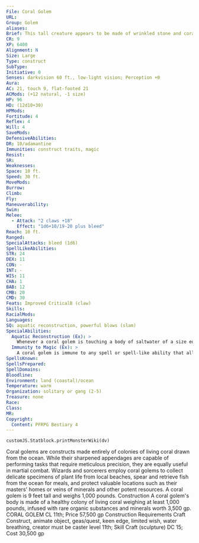 ```yaml
---
File: Coral Golem
URL: 
Group: Golem
aliases: 
Brief: This tall creature appears to be made of wrinkled stone and coral, bits of plant life clinging to its creased body and clawlike hands.
CR: 9
XP: 6400
Alignment: N
Size: Large
Type: construct
SubType: 
Initiative: 0
Senses: darkvision 60 ft., low-light vision; Perception +0
Aura: 
AC: 21, touch 9, flat-footed 21
ACMods: (+12 natural, -1 size)
HP: 96
HD: (12d10+30)
HPMods: 
Fortitude: 4
Reflex: 4
Will: 4
SaveMods: 
DefensiveAbilities: 
DR: 10/adamantine
Immunities: construct traits, magic
Resist: 
SR: 
Weaknesses: 
Space: 10 ft.
Speed: 30 ft.
MoveMods: 
Burrow: 
Climb: 
Fly: 
Maneuverability: 
Swim: 
Melee: 
  - Attack: "2 claws +18"
    Effect: "1d6+10/19-20 plus bleed"
Reach: 10 ft.
Ranged: 
SpecialAttacks: bleed (1d6)
SpellLikeAbilities: 
STR: 24
DEX: 11
CON: -
INT: -
WIS: 11
CHA: 1
BAB: 12
CMB: 20
CMD: 30
Feats: Improved CriticalB (claw)
Skills: 
RacialMods: 
Languages: 
SQ: aquatic reconstruction, powerful blows (slam)
SpecialAbilities:
  Aquatic Reconstruction (Ex): >
    Whenever a coral golem is touching a body of saltwater of a size equal to or greater than its own size, it gains fast healing 5.
  Immunity to Magic (Ex): >
    A coral golem is immune to any spell or spell-like ability that allows spell resistance. In addition, certain spells and effects function differently against the creature, as noted below. • Any spell with the water descriptor heals a coral golem 1d6 points of damage per level of the caster (maximum 10d6). • Transmute rock to mud slows a coral golem (as the slow spell) for 1d6 rounds (no save). • Transmute mud to rock increases the golem's bleed damage to 2d6 for 3 rounds. • Soften earth and stone causes a coral golem to lose its damage reduction for 3 rounds.
SpellsKnown: 
SpellsPrepared: 
SpellDomains: 
Bloodline: 
Environment: land (coastal)/ocean
Temperature: warm
Organization: solitary or gang (2-5)
Treasure: none
Race: 
Class: 
MR: 
Copyright:
  Content: PFRPG Bestiary 4
---
```

```dataviewjs
customJS.Statblock.printMonsterWiki(dv)
```
Coral golems are constructs made entirely of colonies of living coral drawn from the ocean. While their sharpened appendages are capable of performing tasks that require meticulous precision, they are equally useful in martial combat. Wizards and sorcerers employ coral golems to collect delicate specimens of plant life from local beaches, spear and retrieve fish from the ocean for meals, and protect valuable locations such as their masters' homes or veins of minerals and other potent resources. A coral golem is 9 feet tall and weighs 1,000 pounds.  Construction  A coral golem's body is made of a healthy colony of living coral weighing at least 1,000 pounds, infused with rare organic substances and minerals worth 3,500 gp.  CORAL GOLEM  CL 11th; Price 57,500 gp  Construction  Requirements Craft Construct, animate object, geas/quest, keen edge, limited wish, water breathing, creator must be caster level 11th; Skill Craft (sculpture) DC 15; Cost 30,500 gp
